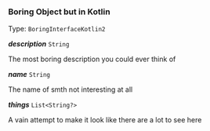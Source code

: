 

### Boring Object but in Kotlin

Type: `BoringInterfaceKotlin2`
<article>

  ***description*** `String` 

The most boring description you could ever think of


</article>
<article>

  ***name*** `String` 

The name of smth not interesting at all


</article>
<article>

  ***things*** `List<String?>` 

A vain attempt to make it look like there are a lot to see here


</article>

